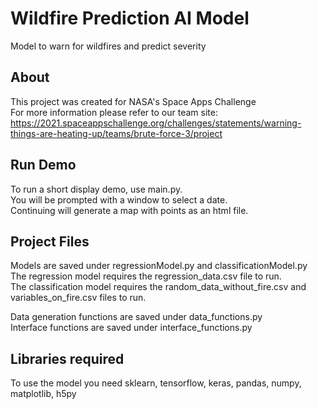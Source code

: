 # Wildfire Prediction AI Model
Model to warn for wildfires and predict severity

## About
This project was created for NASA's Space Apps Challenge\
For more information please refer to our team site:\
https://2021.spaceappschallenge.org/challenges/statements/warning-things-are-heating-up/teams/brute-force-3/project

## Run Demo
To run a short display demo, use main.py.\
You will be prompted with a window to select a date.\
Continuing will generate a map with points as an html file.

## Project Files
Models are saved under regressionModel.py and classificationModel.py\
The regression model requires the regression_data.csv file to run.\
The classification model requires the random_data_without_fire.csv and variables_on_fire.csv files to run.

Data generation functions are saved under data_functions.py\
Interface functions are saved under interface_functions.py

## Libraries required
To use the model you need sklearn, tensorflow, keras, pandas, numpy, matplotlib, h5py
